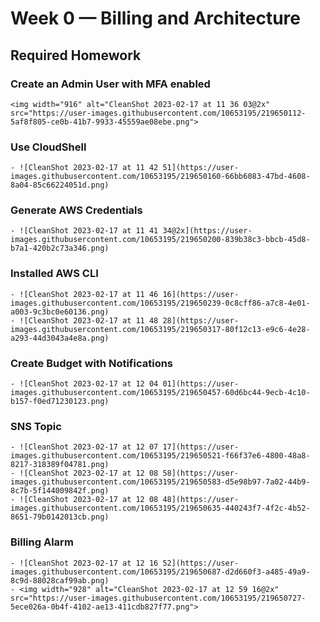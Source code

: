# Week 0 — Billing and Architecture

## Required Homework


### Create an Admin User with MFA enabled
	<img width="916" alt="CleanShot 2023-02-17 at 11 36 03@2x" src="https://user-images.githubusercontent.com/10653195/219650112-5af8f805-ce0b-41b7-9933-45559ae08ebe.png">
### Use CloudShell
	- ![CleanShot 2023-02-17 at 11 42 51](https://user-images.githubusercontent.com/10653195/219650160-66bb6083-47bd-4608-8a04-85c66224051d.png)
### Generate AWS Credentials
	- ![CleanShot 2023-02-17 at 11 41 34@2x](https://user-images.githubusercontent.com/10653195/219650200-839b38c3-bbcb-45d8-b7a1-420b2c73a346.png)
### Installed AWS CLI
	- ![CleanShot 2023-02-17 at 11 46 16](https://user-images.githubusercontent.com/10653195/219650239-0c8cff86-a7c8-4e01-a003-9c3bc0e60136.png)
	- ![CleanShot 2023-02-17 at 11 48 28](https://user-images.githubusercontent.com/10653195/219650317-80f12c13-e9c6-4e28-a293-44d3043a4e8a.png)
### Create Budget with Notifications
	- ![CleanShot 2023-02-17 at 12 04 01](https://user-images.githubusercontent.com/10653195/219650457-60d6bc44-9ecb-4c10-b157-f0ed71230123.png)
### SNS Topic
	- ![CleanShot 2023-02-17 at 12 07 17](https://user-images.githubusercontent.com/10653195/219650521-f66f37e6-4800-48a8-8217-318389f04781.png)
	- ![CleanShot 2023-02-17 at 12 08 58](https://user-images.githubusercontent.com/10653195/219650583-d5e98b97-7a02-44b9-8c7b-5f144009842f.png)
	- ![CleanShot 2023-02-17 at 12 08 48](https://user-images.githubusercontent.com/10653195/219650635-440243f7-4f2c-4b52-8651-79b0142013cb.png)
### Billing Alarm
	- ![CleanShot 2023-02-17 at 12 16 52](https://user-images.githubusercontent.com/10653195/219650687-d2d660f3-a485-49a9-8c9d-88028caf99ab.png)
	- <img width="928" alt="CleanShot 2023-02-17 at 12 59 16@2x" src="https://user-images.githubusercontent.com/10653195/219650727-5ece026a-0b4f-4102-ae13-411cdb827f77.png">

